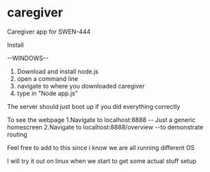 # caregiver
Caregiver app for SWEN-444

Install

--WINDOWS--

1. Download and install node.js
2. open a command line
3. navigate to where you downloaded caregiver
4. type in "Node app.js"

The server should just boot up if you did everything correctly

To see the webpage
1.Navigate to localhost:8888 -- Just a generic homescreen
2.Navigate to localhost:8888/overview --to demonstrate routing


Feel free to add to this since i know we are all running different OS

I will try it out on linux when we start to get some actual stuff setup
